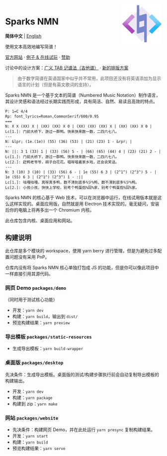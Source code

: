 <img src="packages/desktop/logo/logo.png" align="right" width="128" height="128"/>

# Sparks NMN

**简体中文** | [English](./README-en.md)

使用文本高效地编写简谱！

[官方网站](https://notation.sparkslab.art/) · [例子 & 在线试玩](https://notation.sparkslab.art/examples) · [赞助](https://notation.sparkslab.art/donate/)

讨论中的设计方案：[广义 TAB 记谱法（吉他谱）](./_v2-designs/version-2/tab-notation.md) · [新的排版方案](./_v2-designs/version-2/bounding-box-layout.md)

> 由于数字简谱在英语国家中似乎并不常用，此项目还没有将英语添加为显示语言的计划（但是有英文歌词的支持）。

Sparks NMN 是一个基于文本的简谱（Numbered Music Notation）制作语言，其设计灵感和语法经过长期实践而形成，具有简洁、自然、易读且高效的特点。

```plain
P: 1=C 4/4
Rp: font_lyrics=Roman,CommonSerif/600/0.95
===
N: X X (XX) X | (XX) (XX) X 0 | (XX) (XX) (XX) X | (XX) (XX) X 0 |
Lc[1.]: 门前大桥下，游过一群鸭。快来快来数一数，二四六七八。
---
N: &lpr; (1e.(1e)) (55) (36) (53) | (21) (23) 1 - &rpr; |
---
N: ||: 3 1 (33) 1 | (33) (56) 5 - | (66) (65) (44) 4 | (23) (21) 2 - |
Lc[1.]: 门前大桥下，游过一群鸭。快来快来数一数，二四六七八。
Lc[2.]: 赶鸭老爷爷，胡子白花花。唱呀唱着家乡戏，还会说笑话。
---
N: 3 (10) 3 (10) | (33) (56) 6 - | 1e (55) 6 3 | (2^1^) (2^3^) 5 - | 1e (55) 6 3 | (2^1^) (2^3^) 1 - :||
Lc[1.]: 咕嘎咕嘎，真呀真多鸭，数不清到底多%少%鸭，数不清到底多%少%鸭。
Lc[2.]: 小孩小孩，快快上学校，别考个鸭蛋抱%回%家，别考个鸭蛋抱%回%家。
```

Sparks NMN 的核心基于 Web 技术，可以在浏览器中运行，在线试用版本就是这么这样实现的。桌面应用版，自然就是用 Electron 技术实现的。毫无疑问，安装后你的电脑上将再多出一个 Chromium 内核。

此仓库包含内核、桌面应用和网站。

## 构建说明

此仓库是多个模块的 workspace，使用 yarn berry 进行管理，但是为避免过多配置问题没有采用 PnP。

仓库内没有将 Sparks NMN 核心单独打包成 JS 的功能，但是你可以像此项目中一样直接引用其源代码。

### 网页 Demo `packages/demo`

（同时用于测试核心功能）

- 开发：`yarn dev`
- 构建：`yarn build`，输出到 `dist/`
- 预览构建结果：`yarn preview`

### 导出模板 `packages/static-resources`

- 生成导出模板：`yarn build-wrapper`

### 桌面版 `packages/desktop`

先决条件：生成导出模板。桌面版的测试/构建步骤执行前会自动复制导出模板的构建输出。

- 开发：`yarn dev`
- 构建：`yarn package`
- 构建到 zip：`yarn make`

### 网站 `packages/website`

- 先决条件：构建网页 Demo，并在此处运行 `yarn presync` 复制构建结果。
- 开发：`yarn start`
- 构建：`yarn build`
- 预览构建结果：`yarn serve`
